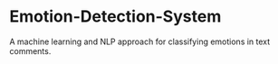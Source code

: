 # Emotion-Detection-System
A machine learning and NLP approach for classifying emotions in text comments.
